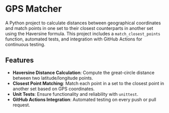 # GPS Matcher

A Python project to calculate distances between geographical coordinates and match points in one set to their closest counterparts in another set using the Haversine formula. This project includes a `match_closest_points` function, automated tests, and integration with GitHub Actions for continuous testing.

## Features

- **Haversine Distance Calculation**: Compute the great-circle distance between two latitude/longitude points.
- **Closest Point Matching**: Match each point in a set to the closest point in another set based on GPS coordinates.
- **Unit Tests**: Ensure functionality and reliability with `unittest`.
- **GitHub Actions Integration**: Automated testing on every push or pull request.
